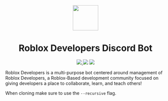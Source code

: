 <div align="center">
  <img width="80" src="https://cdn.discordapp.com/avatars/717480384417366196/419a02865ccbafe9f6bc17ce1157cea2.png?size=2048">
  <h1>Roblox Developers Discord Bot</h1>

  <a href="https://discord.gg/6wEYYGZ"> 
    <img src="https://img.shields.io/discord/460572114932465664?logo=discord&style=for-the-badge">
  </a>

  <img src="https://img.shields.io/badge/Powered%20by-Comrade-red?style=for-the-badge">
  <img src="https://img.shields.io/github/contributors/SovietKitsune/RobloxDevelopers?style=for-the-badge">
</div>

Roblox Developers is a multi-purpose bot centered around management of Roblox Developers, a Roblox-Based development community focused on giving developers a place to collaborate, learn, and teach others!

When cloning make sure to use the `--recursive` flag.